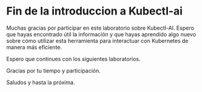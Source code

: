 # Fin de la introduccion a Kubectl-ai

Muchas gracias por participar en este laboratorio sobre Kubectl-AI. Espero que hayas encontrado útil la información y que hayas aprendido algo nuevo sobre cómo utilizar esta herramienta para interactuar con Kubernetes de manera más eficiente.

Espero que continues con los siguientes laboratorios.

Gracias por tu tiempo y participación.

Saludos y hasta la próxima.